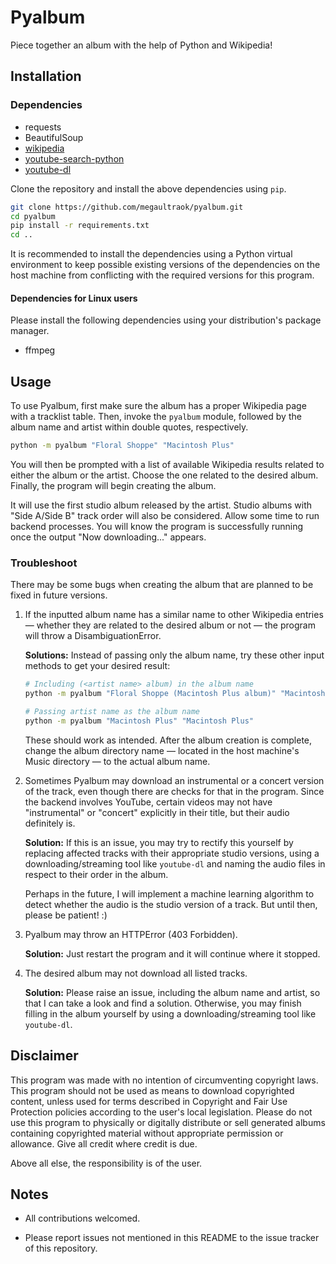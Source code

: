 # Pyalbum

Piece together an album with the help of Python and Wikipedia!

## Installation

### Dependencies

* requests
* BeautifulSoup
* [wikipedia](https://github.com/goldsmith/Wikipedia)
* [youtube-search-python](https://github.com/alexmercerind/youtube-search-python)
* [youtube-dl](https://github.com/ytdl-org/youtube-dl)

Clone the repository and install the above dependencies using `pip`.

```bash
git clone https://github.com/megaultraok/pyalbum.git
cd pyalbum
pip install -r requirements.txt
cd ..
```

It is recommended to install the dependencies using a Python virtual
environment to keep possible existing versions of the dependencies on the host
machine from conflicting with the required versions for this program.

#### Dependencies for Linux users

Please install the following dependencies using your distribution's package
manager.

* ffmpeg

## Usage

To use Pyalbum, first make sure the album has a proper Wikipedia page
with a tracklist table. Then, invoke the `pyalbum` module, followed by the album
name and artist within double quotes, respectively.

```bash
python -m pyalbum "Floral Shoppe" "Macintosh Plus"
```
You will then be prompted with a list of available Wikipedia results related to
either the album or the artist. Choose the one related to the desired album.
Finally, the program will begin creating the album.

It will use the first studio album released by the artist. Studio albums with
"Side A/Side B" track order will also be considered. Allow some time to run
backend processes. You will know the program is successfully running once the
output "Now downloading..." appears.

### Troubleshoot

There may be some bugs when creating the album that are planned to be fixed in
future versions.

1. If the inputted album name has a similar name to other Wikipedia entries
&mdash; whether they are related to the desired album or not &mdash; the program
will throw a DisambiguationError.

    **Solutions:** Instead of passing only the album name, try these other input
    methods to get your desired result:

    ```bash
    # Including (<artist name> album) in the album name
    python -m pyalbum "Floral Shoppe (Macintosh Plus album)" "Macintosh Plus"
    ```

    ```bash
    # Passing artist name as the album name
    python -m pyalbum "Macintosh Plus" "Macintosh Plus"
    ```

    These should work as intended. After the album creation is complete, change
    the album directory name &mdash; located in the host machine's Music directory
    &mdash; to the actual album name.

2. Sometimes Pyalbum may download an instrumental or a concert version of the
track, even though there are checks for that in the program. Since the backend
involves YouTube, certain videos may not have "instrumental" or "concert"
explicitly in their title, but their audio definitely is.

    **Solution:** If this is an issue, you may try to rectify this yourself by
    replacing affected tracks with their appropriate studio versions, using a
    downloading/streaming tool like `youtube-dl` and naming the audio files in
    respect to their order in the album.

    Perhaps in the future, I will implement a machine learning algorithm to
    detect whether the audio is the studio version of a track. But until then,
    please be patient! :)

3. Pyalbum may throw an HTTPError (403 Forbidden).

    **Solution:** Just restart the program and it will continue where it stopped.

4. The desired album may not download all listed tracks.

    **Solution:** Please raise an issue, including the album name and artist, so
    that I can take a look and find a solution. Otherwise, you may finish filling
    in the album yourself by using a downloading/streaming tool like `youtube-dl`.

## Disclaimer

This program was made with no intention of circumventing copyright laws. This
program should not be used as means to download copyrighted content, unless used
for terms described in Copyright and Fair Use Protection policies according to
the user's local legislation. Please do not use this program to physically or
digitally distribute or sell generated albums containing copyrighted material
without appropriate permission or allowance. Give all credit where credit is due.

Above all else, the responsibility is of the user.

## Notes

* All contributions welcomed.

* Please report issues not mentioned in this README to the issue tracker of this
 repository.
